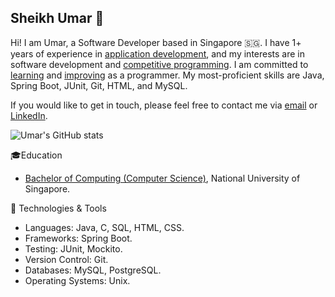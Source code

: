 ## Sheikh Umar 👋

Hi!
I am Umar, a Software Developer based in Singapore 🇸🇬.
I have 1+ years of experience in [application development](https://github.com/shumarb/projects), and my interests are in software development
and [competitive programming](https://github.com/shumarb/training/tree/main/competitive-programming).
I am committed to [learning](https://github.com/shumarb/learning)
and [improving](https://github.com/shumarb/training) as a programmer.
My most-proficient skills are Java, Spring Boot, JUnit, Git, HTML, and MySQL.

If you would like to get in touch,
please feel
free to contact me via [email](mailto:shumarb@outlook.com) or [LinkedIn](https://www.linkedin.com/in/shumarb/).

![Umar's GitHub stats](https://github-readme-stats.vercel.app/api?username=shumarb&theme=github_dark&show_icons=true)

🎓Education
- [Bachelor of Computing (Computer Science)](https://github.com/shumarb/coursework), National University of Singapore.

🔧 Technologies & Tools 
- Languages: Java, C, SQL, HTML, CSS.
- Frameworks: Spring Boot.
- Testing: JUnit, Mockito.
- Version Control: Git.
- Databases: MySQL, PostgreSQL.
- Operating Systems: Unix.

